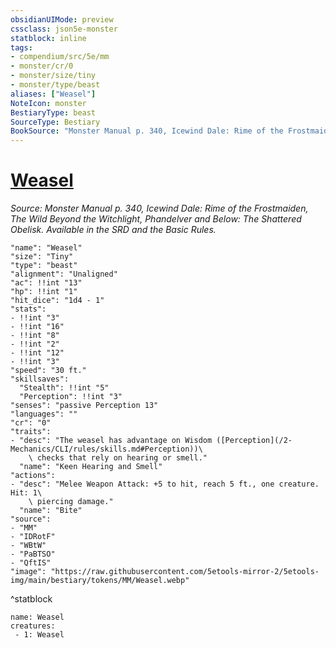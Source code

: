 ```yaml
---
obsidianUIMode: preview
cssclass: json5e-monster
statblock: inline
tags:
- compendium/src/5e/mm
- monster/cr/0
- monster/size/tiny
- monster/type/beast
aliases: ["Weasel"]
NoteIcon: monster
BestiaryType: beast
SourceType: Bestiary
BookSource: "Monster Manual p. 340, Icewind Dale: Rime of the Frostmaiden, The Wild Beyond the Witchlight, Phandelver and Below: The Shattered Obelisk. Available in the SRD and the Basic Rules."
---
```

# [Weasel](2-Mechanics/CLI/bestiary/beast/weasel.md)
*Source: Monster Manual p. 340, Icewind Dale: Rime of the Frostmaiden, The Wild Beyond the Witchlight, Phandelver and Below: The Shattered Obelisk. Available in the SRD and the Basic Rules.*  

```statblock
"name": "Weasel"
"size": "Tiny"
"type": "beast"
"alignment": "Unaligned"
"ac": !!int "13"
"hp": !!int "1"
"hit_dice": "1d4 - 1"
"stats":
- !!int "3"
- !!int "16"
- !!int "8"
- !!int "2"
- !!int "12"
- !!int "3"
"speed": "30 ft."
"skillsaves":
  "Stealth": !!int "5"
  "Perception": !!int "3"
"senses": "passive Perception 13"
"languages": ""
"cr": "0"
"traits":
- "desc": "The weasel has advantage on Wisdom ([Perception](/2-Mechanics/CLI/rules/skills.md#Perception))\
    \ checks that rely on hearing or smell."
  "name": "Keen Hearing and Smell"
"actions":
- "desc": "Melee Weapon Attack: +5 to hit, reach 5 ft., one creature. Hit: 1\
    \ piercing damage."
  "name": "Bite"
"source":
- "MM"
- "IDRotF"
- "WBtW"
- "PaBTSO"
- "QftIS"
"image": "https://raw.githubusercontent.com/5etools-mirror-2/5etools-img/main/bestiary/tokens/MM/Weasel.webp"
```
^statblock

```encounter-table
name: Weasel
creatures:
 - 1: Weasel
```
